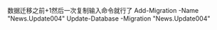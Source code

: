 数据迁移之前+1然后一次复制输入命令就行了 
Add-Migration -Name "News.Update004" 
Update-Database -Migration "News.Update004" 